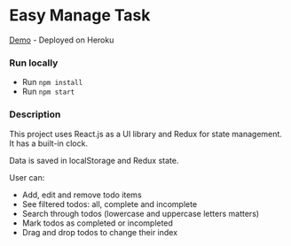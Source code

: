 # Easy Manage Task

[Demo]( https://eco-easy-manage-tasks.herokuapp.com/ ) - Deployed on Heroku

### Run locally

* Run `npm install`
* Run `npm start`

### Description

This project uses React.js as a UI library and Redux for state management. It has a built-in clock.

Data is saved in localStorage and Redux state.

User can:

* Add, edit and remove todo items
* See filtered todos: all, complete and incomplete
* Search through todos (lowercase and uppercase letters matters)
* Mark todos as completed or incompleted
* Drag and drop todos to change their index

